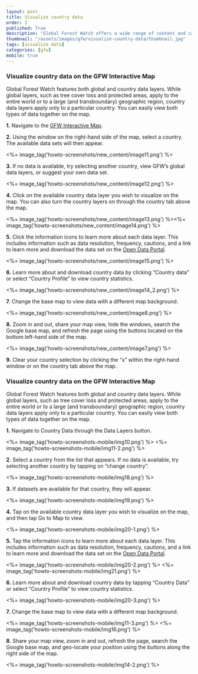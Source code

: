 ```yaml
---
layout: post
title: Visualize country data
order: 2
published: True
description: "Global Forest Watch offers a wide range of content and capabilities to serve a variety of users and purposes."
thumbnail: "/assets/images/gfw/visualize-country-data/thumbnail.jpg"
tags: [visualize data]
categories: [gfw]
mobile: true
---
```





<div id="desktopContent" class="content">
  <h3>Visualize country data on the GFW Interactive Map</h3>
  <p>Global Forest Watch features both global and country data layers. While global layers, such as tree cover loss and protected areas, apply to the entire world or to a large (and transboundary) geographic region, country data layers apply only to a particular country. You can easily view both types of data together on the map.</p>
  <p><strong>1.</strong> Navigate to the <a href="http://www.globalforestwatch.org/map" target="_blank">GFW Interactive Map</a>.</p>
  <p><strong>2.</strong> Using the window on the right-hand side of the map, select a country. The available data sets will then appear.</p>
  <p><%= image_tag('howto-screenshots/new_content/image11.png') %></p>
  <p><strong>3.</strong> If no data is available, try selecting another country, view GFW’s global data layers, or suggest your own data set.</p>
  <p><%= image_tag('howto-screenshots/new_content/image12.png') %></p>
  <p><strong>4.</strong> Click on the available country data layer you wish to visualize on the map. You can also turn the country layers on through the country tab above the map.</p>
  <p><%= image_tag('howto-screenshots/new_content/image13.png') %><%= image_tag('howto-screenshots/new_content/image14.png') %></p>
  <p><strong>5.</strong> Click the information icons to learn more about each data layer. This includes information such as data resolution, frequency, cautions, and a link to learn more and download the data set on the <a class="mobile-friendly" href="http://data.globalforestwatch.org/" target="_blank">Open Data Portal</a>.</p>
  <p><%= image_tag('howto-screenshots/new_content/image15.png') %></p>
  <p><strong>6.</strong> Learn more about and download country data by clicking “Country data” or select “Country Profile” to view country statistics.</p>
  <p><%= image_tag('howto-screenshots/new_content/image14_2.png') %></p>
  <p><strong>7.</strong> Change the base map to view data with a different map background.</p>
  <p><%= image_tag('howto-screenshots/new_content/image8.png') %></p>
  <p><strong>8.</strong> Zoom in and out, share your map view, hide the windows, search the Google base map, and refresh the page using the buttons located on the bottom left-hand side of the map.</p>
  <p><%= image_tag('howto-screenshots/new_content/image7.png') %></p>
  <p><strong>9.</strong> Clear your country selection by clicking the “x” within the right-hand window or on the country tab above the map.</p>
</div>








<div id="mobileContent" class="content">
  <h3>Visualize country data on the GFW Interactive Map</h3>
  <p>Global Forest Watch features both global and country data layers. While global layers, such as tree cover loss and protected areas, apply to the entire world or to a large (and transboundary) geographic region, country data layers apply only to a particular country. You can easily view both types of data together on the map.</p>
  <p><strong>1.</strong> Navigate to Country Data through the Data Layers button.</p>
  <p><%= image_tag('howto-screenshots-mobile/img10.png') %>
  <%= image_tag('howto-screenshots-mobile/img11-2.png') %></p>
  <p><strong>2.</strong> Select a country from the list that appears. If no data is available, try selecting another country by tapping on “change country”.</p>
  <p><%= image_tag('howto-screenshots-mobile/img18.png') %></p>
  <p><strong>3.</strong> If datasets are available for that country, they will appear.</p>
  <p><%= image_tag('howto-screenshots-mobile/img19.png') %></p>
  <p><strong>4.</strong> Tap on the available country data layer you wish to visualize on the map, and then tap Go to Map to view.</p>
  <p><%= image_tag('howto-screenshots-mobile/img20-1.png') %></p>
  <p><strong>5.</strong> Tap the information icons to learn more about each data layer. This includes information such as data resolution, frequency, cautions, and a link to learn more and download the data set on the <a class="mobile-friendly" href="http://data.globalforestwatch.org/" target="_blank">Open Data Portal</a>.</p>
  <p><%= image_tag('howto-screenshots-mobile/img20-2.png') %>
  <%= image_tag('howto-screenshots-mobile/img21.png') %></p>
  <p><strong>6.</strong> Learn more about and download country data by tapping “Country Data” or select “Country Profile” to view country statistics.</p>
  <p><%= image_tag('howto-screenshots-mobile/img20-3.png') %></p>
  <p><strong>7.</strong> Change the base map to view data with a different map background.</p>
  <p><%= image_tag('howto-screenshots-mobile/img11-3.png') %>
  <%= image_tag('howto-screenshots-mobile/img16.png') %></p>
  <p><strong>8.</strong> Share your map view, zoom in and out, refresh the page, search the Google base map, and geo-locate your position using the buttons along the right side of the map.</p>
  <p><%= image_tag('howto-screenshots-mobile/img14-2.png') %></p>
</div>
